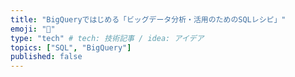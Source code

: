 ```yaml
---
title: "BigQueryではじめる「ビッグデータ分析・活用のためのSQLレシピ」"
emoji: "👻"
type: "tech" # tech: 技術記事 / idea: アイデア
topics: ["SQL", "BigQuery"]
published: false
---
```


